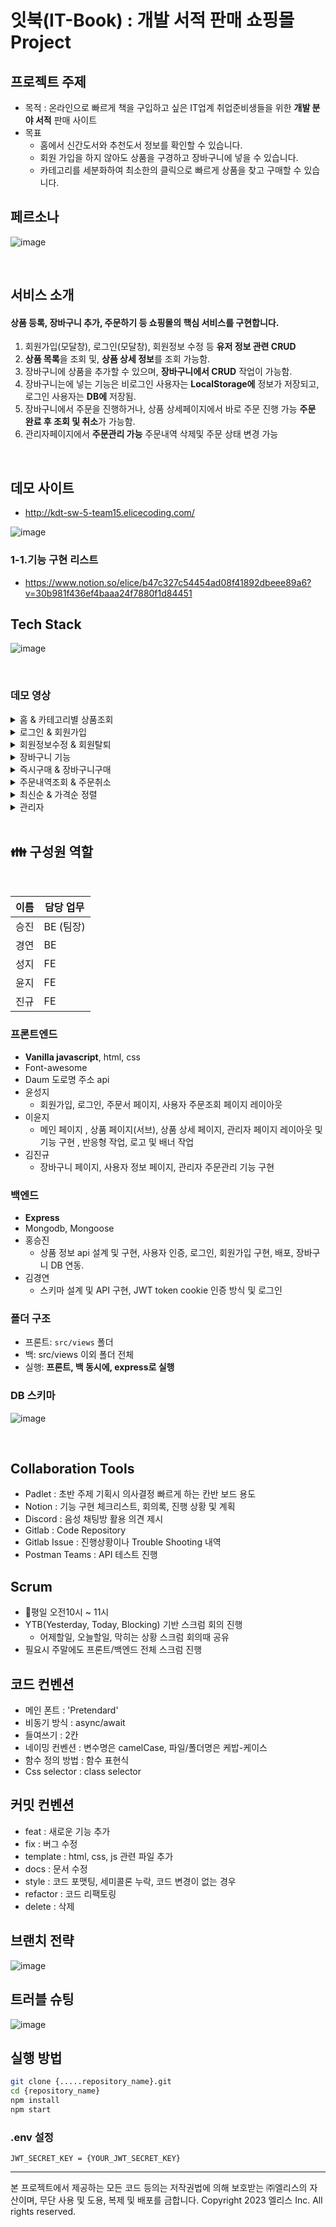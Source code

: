 # 잇북(IT-Book) : 개발 서적 판매 쇼핑몰 Project

## 프로젝트 주제

- 목적 : 온라인으로 빠르게 책을 구입하고 싶은 IT업계 취업준비생들을 위한 **개발 분야 서적** 판매 사이트
- 목표
    - 홈에서 신간도서와 추천도서 정보를 확인할 수 있습니다.
    - 회원 가입을 하지 않아도 상품을 구경하고 장바구니에 넣을 수 있습니다.
    - 카테고리를 세분화하여 최소한의 클릭으로 빠르게 상품을 찾고 구매할 수 있습니다.

## 페르소나

![image](https://github.com/younszz/itbook/assets/127226295/257c1b05-c8a5-415c-9478-64b01c47f287)


<br />

## 서비스 소개

#### 상품 등록, 장바구니 추가, 주문하기 등 쇼핑몰의 핵심 서비스를 구현합니다. 
1. 회원가입(모달창), 로그인(모달창), 회원정보 수정 등 **유저 정보 관련 CRUD** 
2. **상품 목록**을 조회 및, **상품 상세 정보**를 조회 가능함. 
3. 장바구니에 상품을 추가할 수 있으며, **장바구니에서 CRUD** 작업이 가능함.
4. 장바구니는에 넣는 기능은 비로그인 사용자는 **LocalStorage에** 정보가 저장되고, 로그인 사용자는 **DB에** 저장됨.
5. 장바구니에서 주문을 진행하거나, 상품 상세페이지에서 바로 주문 진행 가능 **주문 완료 후 조회 및 취소**가 가능함.
6. 관리자페이지에서 **주문관리 가능** 주문내역 삭제및 주문 상태 변경 가능


<br />

## 데모 사이트
 - http://kdt-sw-5-team15.elicecoding.com/
 <div>

![image](https://github.com/younszz/itbook/assets/127226295/ea1ab269-a6f5-44fe-b7e7-29c6930e6dcb)

 </div>

 ### 1-1.기능 구현 리스트

 - https://www.notion.so/elice/b47c327c54454ad08f41892dbeee89a6?v=30b981f436ef4baaa24f7880f1d84451

 ## Tech Stack

![image](https://github.com/younszz/itbook/assets/127226295/871b56a0-ce68-4933-a97d-c6f3367d8353)

 <br/>

 ### 데모 영상



 <details><summary>홈 & 카테고리별 상품조회</summary>
     
![list](https://github.com/younszz/itbook/assets/127226295/78539fb1-5854-448e-940a-c13ee4d887cc)

</details>


<details><summary>로그인 & 회원가입</summary>

![login](https://github.com/younszz/itbook/assets/127226295/02faeb8d-3a2f-4286-80a9-13658dbda6cf)

</details>


<details><summary>회원정보수정 & 회원탈퇴</summary>

![user-info](https://github.com/younszz/itbook/assets/127226295/618ca63e-b4da-4ab6-a100-33ecf74cbe2f)

</details>



<details><summary>장바구니 기능</summary>

![cart](https://github.com/younszz/itbook/assets/127226295/6c01d25d-6bf7-4c41-8d91-8ff12bce6506)

</details>


<details><summary>즉시구매 & 장바구니구매</summary>

![payment](https://github.com/younszz/itbook/assets/127226295/1173af3f-4e1a-4684-9b4a-57ed069f3251)

</details>


<details><summary>주문내역조회 & 주문취소</summary>

![user-order](https://github.com/younszz/itbook/assets/127226295/0bfa4f2d-34ea-47d0-9b39-f3133fa536f0)

</details>


<details><summary>최신순 & 가격순 정렬</summary>

![filter](https://github.com/younszz/itbook/assets/127226295/4649f6bf-865c-47a3-abe3-818c120a7196)

</details>


<details><summary>관리자</summary>

![admin](https://github.com/younszz/itbook/assets/127226295/a36f8dda-405c-4171-b500-80f34744247f)

</details>




<br />

## 👪 구성원 역할
<br />

| 이름 | 담당 업무 |  
| ------ | ------ |
|  승진   |  BE (팀장)   |
|  경연   |  BE   |
|  성지   |  FE   |
|  윤지   |  FE   |
|  진규   |  FE   |


### 프론트엔드

- **Vanilla javascript**, html, css
- Font-awesome 
- Daum 도로명 주소 api 
- 윤성지
  + 회원가입, 로그인, 주문서 페이지, 사용자 주문조회 페이지 레이아웃
- 이윤지
  + 메인 페이지 , 상품 페이지(서브), 상품 상세 페이지, 관리자 페이지 레이아웃 및 기능 구현 , 반응형 작업, 로고 및 배너 작업
- 김진규
  + 장바구니 페이지, 사용자 정보 페이지, 관리자 주문관리 기능 구현

### 백엔드 

- **Express**
- Mongodb, Mongoose
- 홍승진
  + 상품 정보 api 설계 및 구현, 사용자 인증, 로그인, 회원가입 구현, 배포, 장바구니 DB 연동.
- 김경연
  + 스키마 설계 및 API 구현, JWT token cookie 인증 방식 및 로그인


### 폴더 구조
- 프론트: `src/views` 폴더 
- 백: src/views 이외 폴더 전체
- 실행: **프론트, 백 동시에, express로 실행**

### DB 스키마

![image](https://github.com/younszz/itbook/assets/127226295/cfd7122c-fd38-40de-8682-36ed8aa35988)


<br />


## Collaboration Tools

- Padlet : 초반 주제 기획시 의사결정 빠르게 하는 칸반 보드 용도
- Notion : 기능 구현 체크리스트, 회의록, 진행 상황 및 계획
- Discord : 음성 채팅방 활용 의견 제시
- Gitlab : Code Repository
- Gitlab Issue : 진행상황이나 Trouble Shooting 내역
- Postman Teams : API 테스트 진행


## Scrum
- 평일 오전10시 ~ 11시
- YTB(Yesterday, Today, Blocking) 기반 스크럼 회의 진행
  + 어제할일, 오늘할일, 막히는 상황 스크럼 회의때 공유
- 필요시 주말에도 프론트/백엔드 전체 스크럼 진행


## 코드 컨벤션
- 메인 폰트 : 'Pretendard'
- 비동기 방식 : async/await
- 들여쓰기 : 2칸
- 네이밍 컨벤션 : 변수명은 camelCase, 파일/폴더명은 케밥-케이스
- 함수 정의 방법 : 함수 표현식
- Css selector : class selector


## 커밋 컨벤션
- feat : 새로운 기능 추가
- fix : 버그 수정
- template : html, css, js 관련 파일 추가
- docs : 문서 수정
- style : 코드 포맷팅, 세미콜론 누락, 코드 변경이 없는 경우
- refactor : 코드 리팩토링
- delete : 삭제


## 브랜치 전략
![image](https://github.com/younszz/itbook/assets/127226295/e439d217-b4ae-4dd9-8236-f3a64b35b241)


## 트러블 슈팅
![image](https://github.com/younszz/itbook/assets/127226295/5e8f398f-887a-416b-8fef-0595f588f6e7)


## 실행 방법
```bash
git clone {.....repository_name}.git
cd {repository_name}
npm install
npm start
```


### .env 설정
```
JWT_SECRET_KEY = {YOUR_JWT_SECRET_KEY}
```
---

본 프로젝트에서 제공하는 모든 코드 등의는 저작권법에 의해 보호받는 ㈜엘리스의 자산이며, 무단 사용 및 도용, 복제 및 배포를 금합니다.
Copyright 2023 엘리스 Inc. All rights reserved.
